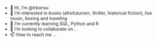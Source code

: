 - 👋 Hi, I’m @lrbonsu
- 👀 I’m interested in books (afrofuturism, thriller, historical fiction), live music, boxing and traveling
- 🌱 I’m currently learning SQL, Python and R
- 💞️ I’m looking to collaborate on ...
- 📫 How to reach me ...

<!---
lrbonsu/lrbonsu is a ✨ special ✨ repository because its `README.md` (this file) appears on your GitHub profile.
You can click the Preview link to take a look at your changes.
--->
